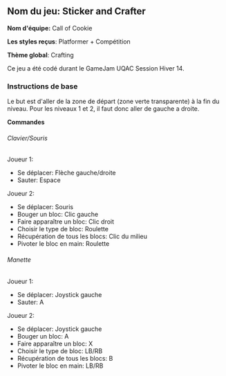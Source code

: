 ## Nom du jeu: Sticker and Crafter
**Nom d'équipe:** Call of Cookie

**Les styles reçus**: Platformer + Compétition  

**Thème global**: Crafting

Ce jeu a été codé durant le GameJam UQAC Session Hiver 14.

### Instructions de base
Le but est d'aller de la zone de départ (zone verte transparente) à la fin du niveau.
Pour les niveaux 1 et 2, il faut donc aller de gauche a droite.

**Commandes**  

###### Clavier/Souris

Joueur 1:

* Se déplacer: Flèche gauche/droite
* Sauter: Espace

Joueur 2:

* Se déplacer: Souris
* Bouger un bloc: Clic gauche
* Faire apparaître un bloc: Clic droit
* Choisir le type de bloc: Roulette
* Récupération de tous les blocs: Clic du milieu
* Pivoter le bloc en main: Roulette

###### Manette

Joueur 1:

* Se déplacer: Joystick gauche
* Sauter: A

Joueur 2:

* Se déplacer: Joystick gauche
* Bouger un bloc: A
* Faire apparaître un bloc: X
* Choisir le type de bloc: LB/RB
* Récupération de tous les blocs: B
* Pivoter le bloc en main: LB/RB